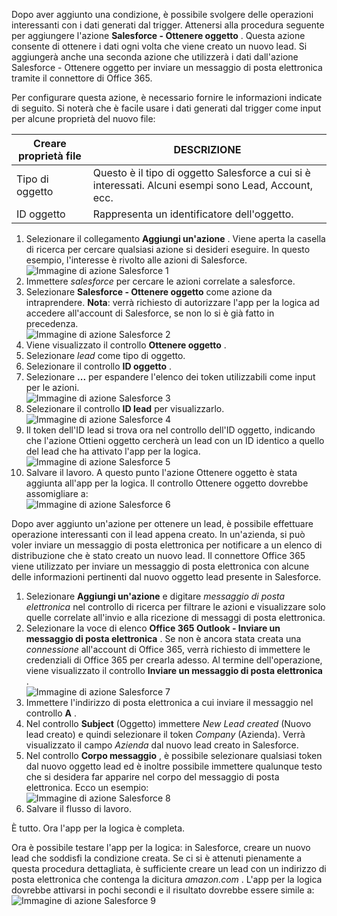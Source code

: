 Dopo aver aggiunto una condizione, è possibile svolgere delle operazioni interessanti con i dati generati dal trigger. Attenersi alla procedura seguente per aggiungere l'azione **Salesforce - Ottenere oggetto** . Questa azione consente di ottenere i dati ogni volta che viene creato un nuovo lead. Si aggiungerà anche una seconda azione che utilizzerà i dati dall'azione Salesforce - Ottenere oggetto per inviare un messaggio di posta elettronica tramite il connettore di Office 365.  

Per configurare questa azione, è necessario fornire le informazioni indicate di seguito. Si noterà che è facile usare i dati generati dal trigger come input per alcune proprietà del nuovo file:

| Creare proprietà file | DESCRIZIONE |
| --- | --- |
| Tipo di oggetto |Questo è il tipo di oggetto Salesforce a cui si è interessati. Alcuni esempi sono Lead, Account, ecc. |
| ID oggetto |Rappresenta un identificatore dell'oggetto. |

1. Selezionare il collegamento **Aggiungi un'azione** . Viene aperta la casella di ricerca per cercare qualsiasi azione si desideri eseguire. In questo esempio, l'interesse è rivolto alle azioni di Salesforce.      
   ![Immagine di azione Salesforce 1](./media/connectors-create-api-salesforce/action-1.png)  
2. Immettere *salesforce* per cercare le azioni correlate a salesforce.
3. Selezionare **Salesforce - Ottenere oggetto** come azione da intraprendere.   **Nota**: verrà richiesto di autorizzare l'app per la logica ad accedere all'account di Salesforce, se non lo si è già fatto in precedenza.    
   ![Immagine di azione Salesforce 2](./media/connectors-create-api-salesforce/action-2.png)    
4. Viene visualizzato il controllo **Ottenere oggetto** .  
5. Selezionare *lead* come tipo di oggetto.
6. Selezionare il controllo **ID oggetto** .
7. Selezionare **...** per espandere l'elenco dei token utilizzabili come input per le azioni.       
   ![Immagine di azione Salesforce 3](./media/connectors-create-api-salesforce/action-3.png)    
8. Selezionare il controllo **ID lead** per visualizzarlo.   
   ![Immagine di azione Salesforce 4](./media/connectors-create-api-salesforce/action-4.png)     
9. Il token dell'ID lead si trova ora nel controllo dell'ID oggetto, indicando che l'azione Ottieni oggetto cercherà un lead con un ID identico a quello del lead che ha attivato l'app per la logica.  
   ![Immagine di azione Salesforce 5](./media/connectors-create-api-salesforce/action-5.png)  
10. Salvare il lavoro. A questo punto l'azione Ottenere oggetto è stata aggiunta all'app per la logica. Il controllo Ottenere oggetto dovrebbe assomigliare a:     
    ![Immagine di azione Salesforce 6](./media/connectors-create-api-salesforce/action-6.png)  

Dopo aver aggiunto un'azione per ottenere un lead, è possibile effettuare operazione interessanti con il lead appena creato. In un'azienda, si può voler inviare un messaggio di posta elettronica per notificare a un elenco di distribuzione che è stato creato un nuovo lead. Il connettore Office 365 viene utilizzato per inviare un messaggio di posta elettronica con alcune delle informazioni pertinenti dal nuovo oggetto lead presente in Salesforce.  

1. Selezionare **Aggiungi un'azione** e digitare *messaggio di posta elettronica* nel controllo di ricerca per filtrare le azioni e visualizzare solo quelle correlate all'invio e alla ricezione di messaggi di posta elettronica.  
2. Selezionare la voce di elenco **Office 365 Outlook - Inviare un messaggio di posta elettronica** . Se non è ancora stata creata una *connessione* all'account di Office 365, verrà richiesto di immettere le credenziali di Office 365 per crearla adesso. Al termine dell'operazione, viene visualizzato il controllo **Inviare un messaggio di posta elettronica** .        
   ![Immagine di azione Salesforce 7](./media/connectors-create-api-salesforce/action-7.png)  
3. Immettere l'indirizzo di posta elettronica a cui inviare il messaggio nel controllo **A** .
4. Nel controllo **Subject** (Oggetto) immettere *New Lead created* (Nuovo lead creato) e quindi selezionare il token *Company* (Azienda). Verrà visualizzato il campo *Azienda* dal nuovo lead creato in Salesforce.  
5. Nel controllo **Corpo messaggio** , è possibile selezionare qualsiasi token dal nuovo oggetto lead ed è inoltre possibile immettere qualunque testo che si desidera far apparire nel corpo del messaggio di posta elettronica. Ecco un esempio:   
   ![Immagine di azione Salesforce 8](./media/connectors-create-api-salesforce/action-8.png)   
6. Salvare il flusso di lavoro.  

È tutto. Ora l'app per la logica è completa.  

Ora è possibile testare l'app per la logica: in Salesforce, creare un nuovo lead che soddisfi la condizione creata.  Se ci si è attenuti pienamente a questa procedura dettagliata, è sufficiente creare un lead con un indirizzo di posta elettronica che contenga la dicitura *amazon.com* . L'app per la logica dovrebbe attivarsi in pochi secondi e il risultato dovrebbe essere simile a:   
![Immagine di azione Salesforce 9](./media/connectors-create-api-salesforce/action-9.png)  

